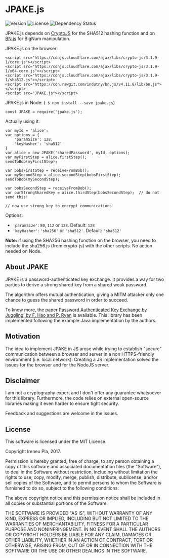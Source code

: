 # JPAKE.js

![Version](https://img.shields.io/npm/v/jpake.js.svg)
![License](https://img.shields.io/npm/l/jpake.js.svg)
![Dependency Status](https://img.shields.io/gemnasium/ireneu/JPAKE.js.svg)


JPAKE.js depends on [CryptoJS](https://code.google.com/archive/p/crypto-js/) for the SHA512 hashing function and on [BN.js](https://github.com/indutny/bn.js) for BigNum manipulation.

JPAKE.js on the browser:
```
<script src="https://cdnjs.cloudflare.com/ajax/libs/crypto-js/3.1.9-1/core.js"></script>
<script src="https://cdnjs.cloudflare.com/ajax/libs/crypto-js/3.1.9-1/x64-core.js"></script>
<script src="https://cdnjs.cloudflare.com/ajax/libs/crypto-js/3.1.9-1/sha512.js"></script>
<script src="https://cdn.rawgit.com/indutny/bn.js/v4.11.8/lib/bn.js"></script>
<script src="JPAKE.js"></script>
```

JPAKE.js in Node: (` $ npm install --save jpake.js`)

```
const JPAKE = require('jpake.js');
```

Actually using it:

```
var myId = 'alice';
var options = {
    'paramSize': 128,
    'keyHasher': 'sha512'
}
var alice = new JPAKE('sharedPassword', myId, options);
var myFirstStep = alice.firstStep();
sendToBob(myFirstStep);

var bobsFirstStep = receiveFromBob();
var mySecondStep = alice.secondStep(bobsFirstStep);
sendToBob(mySecondStep);

var bobsSecondStep = receiveFromBob();
var ourStrongSharedKey = alice.thirdStep(bobsSecondStep);  // do not send this!

// now use strong key to encrypt communications
```

Options:
* `'paramSize'`: `80`, `112` or `128`. Default: `128`
* `'keyHasher'`: `'sha256'` or `'sha512'`. Default: `'sha512'`

**Note:** if using the SHA256 hashing function on the browser, you need to include the sha256.js (from crypto-js) with the other scripts. No action needed on Node.

## About JPAKE

JPAKE is a password-authenticated key exchange.
It provides a way for two parties to derive a strong shared key from a shared weak password.

The algorithm offers mutual authentication, giving a MITM attacker only one chance to guess the shared password in order to succeed.

To know more, the paper [Password Authenticated Key Exchange by Juggling, by F. Hao and P. Ryan](http://grouper.ieee.org/groups/1363/Research/contributions/hao-ryan-2008.pdf) is available.
This library has been implemented following the example Java implementation by the authors.

## Motivation

The idea to implement JPAKE in JS arose while trying to establish "secure" communication between a browser and server in a non HTTPS-friendly environment (i.e. local network).
Creating a JS implementation solved the issues for the browser and for the NodeJS server.

## Disclaimer

I am not a cryptography expert and I don't offer any guarantee whatsoever for this library.
Furthermore, the code relies on external open-source libraries making it even harder to ensure tight security.

Feedback and suggestions are welcome in the issues.

## License

This software is licensed under the MIT License.

Copyright Ireneu Pla, 2017.

Permission is hereby granted, free of charge, to any person obtaining a copy of this software and associated documentation files (the "Software"), to deal in the Software without restriction, including without limitation the rights to use, copy, modify, merge, publish, distribute, sublicense, and/or sell copies of the Software, and to permit persons to whom the Software is furnished to do so, subject to the following conditions:

The above copyright notice and this permission notice shall be included in all copies or substantial portions of the Software.

THE SOFTWARE IS PROVIDED "AS IS", WITHOUT WARRANTY OF ANY KIND, EXPRESS OR IMPLIED, INCLUDING BUT NOT LIMITED TO THE WARRANTIES OF MERCHANTABILITY, FITNESS FOR A PARTICULAR PURPOSE AND NONINFRINGEMENT. IN NO EVENT SHALL THE AUTHORS OR COPYRIGHT HOLDERS BE LIABLE FOR ANY CLAIM, DAMAGES OR OTHER LIABILITY, WHETHER IN AN ACTION OF CONTRACT, TORT OR OTHERWISE, ARISING FROM, OUT OF OR IN CONNECTION WITH THE SOFTWARE OR THE USE OR OTHER DEALINGS IN THE SOFTWARE.
